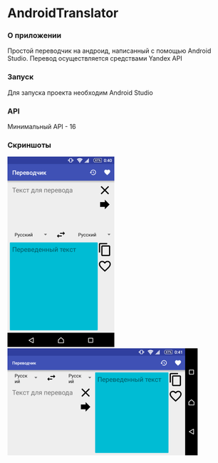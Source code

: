 ﻿# AndroidTranslator
### О приложении
Простой переводчик на андроид, написанный с помощью Android Studio. 
Перевод осуществляется средствами Yandex API

### Запуск
Для запуска проекта необходим Android Studio

### API
Минимальный API - 16

### Скриншоты
![TranslatorPortrait](https://github.com/addward/AndroidTranslator/blob/master/Media/Screenshot_portrait.png)
![TranslatorLandscape](https://github.com/addward/AndroidTranslator/blob/master/Media/Screenshot_landscape.png)


